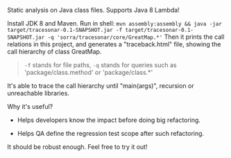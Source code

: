 Static analysis on Java class files.
Supports Java 8 Lambda!

Install JDK 8 and Maven.
Run in shell:
`mvn assembly:assembly && java -jar target/tracesonar-0.1-SNAPSHOT.jar -f target/tracesonar-0.1-SNAPSHOT.jar -q 'sorra/tracesonar/core/GreatMap.*'`
Then it prints the call relations in this project, and generates a "traceback.html" file, showing the call hierarchy of class GreatMap.
> `-f` stands for file paths, `-q` stands for queries such as 'package/class.method' or 'package/class.*'

It's able to trace the call hierarchy until "main(args)", recursion or unreachable libraries.

Why it's useful?
- Helps developers know the impact before doing big refactoring.

- Helps QA define the regression test scope after such refactoring.

It should be robust enough. Feel free to try it out!
